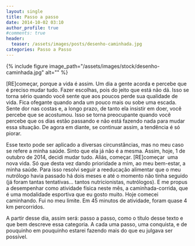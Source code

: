 ```yaml
---
layout: single
title: Passo a passo
date: 2014-10-02 03:10
author_profile: true
#comments: true
header:
  teaser: /assets/images/posts/desenho-caminhada.jpg
categories: Passo a Passo
---
```


{% include figure image_path="/assets/images/stock/desenho-caminhada.jpg" alt=""  %}

[RE]começar, porque a vida é assim. Um dia a gente acorda e percebe que é preciso mudar tudo. Fazer escolhas, pois do jeito que está não dá. Isso se torna sério quando você sente que aos poucos perde sua qualidade de vida. Fica ofegante quando anda um pouco mais ou sobe uma escada. Sente dor nas costas e, a longo prazo, de tanto ela insistir em doer, você percebe que se acostumou. Isso se torna preocupante quando você percebe que os dias estão passando e não está fazendo nada para mudar essa situação. De agora em diante, se continuar assim, a tendência é só piorar.

Esse texto pode ser aplicado a diversas circunstâncias, mas no meu caso se refere a minha saúde. Sinto que ela já não é a mesma. Assim, hoje, 1 de outubro de 2014, decidi mudar tudo. Aliás, começar. [RE]começar  uma nova vida. Só que desta vez dando prioridade a mim, ao meu bem-estar, a minha saúde. Para isso resolvi seguir a reeducação alimentar que o meu nutrólogo havia passado há dois meses e até o momento não tinha seguido (já foram tantas tentativas... tantos nutricionistas, nutrólogos). E me propus a desempenhar como atividade física neste mês, a caminhada-corrida, que é uma modalidade esportiva que eu gosto muito. Hoje comecei caminhando. Fui no meu limite. Em 45 minutos de atividade, foram quase 4 km percorridos.

A partir desse dia, assim será: passo a passo, como o título desse texto e que bem descreve essa categoria. A cada uma passo, uma conquista, e de pouquinho em pouquinho estarei fazendo mais do que eu julgava ser possível.

